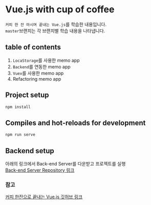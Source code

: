 # Vue.js with cup of coffee

`커피 한 잔 마시며 끝내는 Vue.js`를 학습한 내용입니다.  
`master`브랜치는 각 브랜치별 학습 내용을 나타냅니다.  

## table of contents
1. `LocaStorage`를 사용한 memo app 
1. `Backend`를 연동한 memo app
1. `Vuex`를 사용한 memo app
1. Refactoring memo app

## Project setup
```bash
npm install
```

## Compiles and hot-reloads for development
```bash
npm run serve
```

## Backend setup
아래의 링크에서 Back-end Server를 다운받고 프로젝트를 실행  
[Back-end Server Repository 링크](https://github.com/CanDoVueJS/RESTful-api-server)

### 참고

[커피 한잔으로 끝내는 Vue.js 깃허브 링크](https://github.com/CanDoVueJS)
